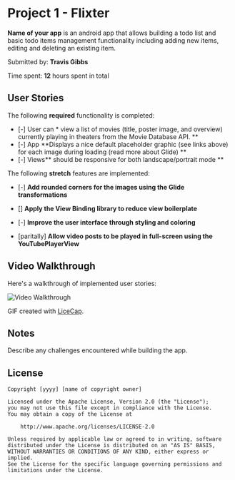 # Project 1 - Flixter

**Name of your app** is an android app that allows building a todo list and basic todo items management functionality including adding new items, editing and deleting an existing item.

Submitted by: **Travis Gibbs**

Time spent: **12** hours spent in total

## User Stories

The following **required** functionality is completed:

* [-] User can * view a list of movies (title, poster image, and overview) currently playing in theaters from the Movie Database API.
**
* [-] App **Displays a nice default placeholder graphic (see links above) for each image during loading (read more about Glide)
**
* [-] Views** should be responsive for both landscape/portrait mode
**

The following **stretch** features are implemented:

* [-] **Add rounded corners for the images using the Glide transformations**

* [] **Apply the View Binding library to reduce view boilerplate**

* [-] **Improve the user interface through styling and coloring**

* [paritally] **Allow video posts to be played in full-screen using the YouTubePlayerView**


## Video Walkthrough

Here's a walkthrough of implemented user stories:

<img src='http://i.imgur.com/link/to/your/gif/file.gif' title='Video Walkthrough' width='' alt='Video Walkthrough' />

GIF created with [LiceCap](http://www.cockos.com/licecap/).

## Notes

Describe any challenges encountered while building the app.

## License

    Copyright [yyyy] [name of copyright owner]

    Licensed under the Apache License, Version 2.0 (the "License");
    you may not use this file except in compliance with the License.
    You may obtain a copy of the License at

        http://www.apache.org/licenses/LICENSE-2.0

    Unless required by applicable law or agreed to in writing, software
    distributed under the License is distributed on an "AS IS" BASIS,
    WITHOUT WARRANTIES OR CONDITIONS OF ANY KIND, either express or implied.
    See the License for the specific language governing permissions and
    limitations under the License.
